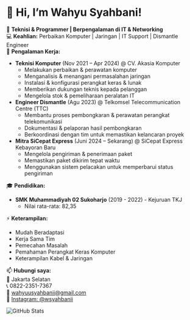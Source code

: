 # 👋 Hi, I’m Wahyu Syahbani!

🚀 **Teknisi & Programmer | Berpengalaman di IT & Networking**  
💻 **Keahlian:** Perbaikan Komputer | Jaringan | IT Support | Dismantle Engineer  
📌 **Pengalaman Kerja:**  
- **Teknisi Komputer** (Nov 2021 – Apr 2024) @ CV. Akasia Komputer
  - Melakukan perbaikan & perawatan komputer
  - Menganalisis & menangani permasalahan jaringan
  - Instalasi & konfigurasi perangkat keras & lunak
  - Memberikan dukungan teknis kepada pelanggan
  - Mengelola stok & pemeliharaan peralatan IT
- **Engineer Dismantle** (Agu 2023) @ Telkomsel Telecommunication Centre (TTC)
  - Membantu proses pembongkaran & perawatan perangkat telekomunikasi
  - Dokumentasi & pelaporan hasil pembongkaran
  - Berkoordinasi dengan tim untuk memastikan kelancaran proyek
- **Mitra SiCepat Express** (Juni 2024 – Sekarang) @ SiCepat Express Kebayoran Baru
  - Mengelola pengiriman & penerimaan paket
  - Memastikan paket dikirim tepat waktu
  - Menggunakan sistem pelacakan untuk memperbarui status pengiriman

🎓 **Pendidikan:**  
- **SMK Muhammadiyah 02 Sukoharjo** (2019 - 2022) - Kejuruan TKJ  
  - Nilai rata-rata: 82,35  

⚡ **Keterampilan:**  
- Mudah Beradaptasi  
- Kerja Sama Tim  
- Pemecahan Masalah  
- Pemahaman Perangkat Keras Komputer  
- Keterampilan Kabel & Jaringan  

📫 **Hubungi saya:**  
📍 Jakarta Selatan  
📞 0822-2351-7367  
📧 [wahyuusyahbanii@gmail.com](mailto:wahyuusyahbanii@gmail.com)  
📸 [Instagram: @wsyahbanii](https://instagram.com/wsyahbanii)  

![GitHub Stats](https://github-readme-stats.vercel.app/api?username=wahyusyahbani&show_icons=true&theme=dark)

